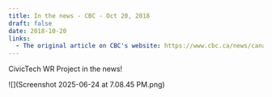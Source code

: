 ```yaml
---
title: In the news - CBC - Oct 20, 2018
draft: false
date: 2018-10-20
links:
  - The original article on CBC's website: https://www.cbc.ca/news/canada/kitchener-waterloo/waterloo-region-organizations-voter-information-surveys-1.4870468
---
```

CivicTech WR Project in the news! 

![](Screenshot 2025-06-24 at 7.08.45 PM.png)
